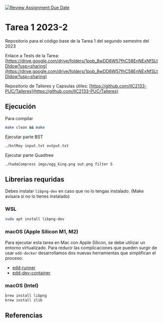 [![Review Assignment Due Date](https://classroom.github.com/assets/deadline-readme-button-24ddc0f5d75046c5622901739e7c5dd533143b0c8e959d652212380cedb1ea36.svg)](https://classroom.github.com/a/iUf1ycbw)
# Tarea 1 2023-2

Repositorio para el código base de la Tarea 1 del segundo semestre del 2023

Enlace a Tests de la Tarea:
[https://drive.google.com/drive/folders/1pob_8wDD6W57fhC58EnNExNfSLtDldow?usp=sharing](https://drive.google.com/drive/folders/1pob_8wDD6W57fhC58EnNExNfSLtDldow?usp=sharing)

Repositorio de Talleres y Capsulas útiles:
[https://github.com/IIC2133-PUC/Talleres](https://github.com/IIC2133-PUC/Talleres)

## Ejecución

Para compilar

```bash
make clean && make
```

Ejecutar parte BST

```bash
./bstRey input.txt output.txt
```

Ejecutar parte Quadtree

```bash
./hadaCompress imgs/egg_king.png out.png filter 5
```

## Librerias requridas

Debes instalar `libpng-dev` en caso que no lo tengas instalado. (Make avisara si no lo tienes instalado)

### WSL

```bash
sudo apt install libpng-dev
```

### macOS (Apple Silicon M1, M2)

Para ejecutar esta tarea en Mac con Apple Silicon, se debe utilizar un entorno virtualizado. Para reducir las complicaciones que pueden surgir de usar `edd-docker` desarrollamos dos nuevas herramientas que simplifican el proceso:

- [edd-runner](https://github.com/IIC2133-PUC/edd-runner)
- [edd-dev-container](https://github.com/IIC2133-PUC/edd-dev-container)

### macOS (Intel)

```bash
brew install libpng
brew install zlib
```

## Referencias

